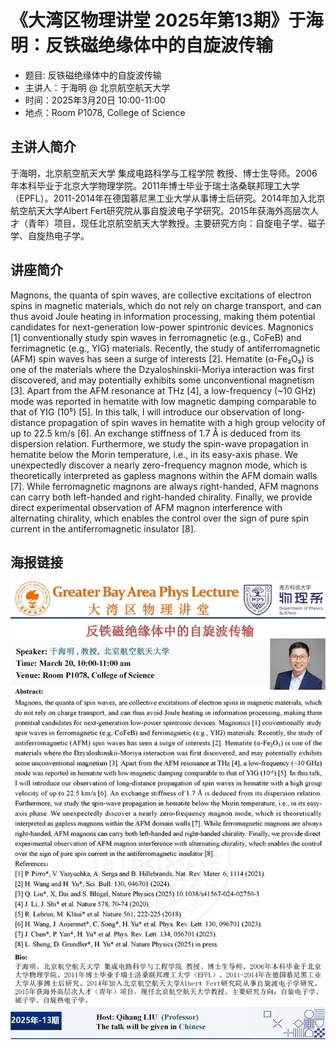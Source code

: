 # 《大湾区物理讲堂 2025年第13期》于海明：反铁磁绝缘体中的自旋波传输

* 题目: 反铁磁绝缘体中的自旋波传输
* 主讲人：于海明 @ 北京航空航天大学
* 时间：2025年3月20日 10:00-11:00
* 地点：Room P1078, College of Science

## 主讲人简介
于海明，北京航空航天大学 集成电路科学与工程学院 教授、博士生导师。2006年本科毕业于北京大学物理学院。2011年博士毕业于瑞士洛桑联邦理工大学（EPFL）。2011-2014年在德国慕尼黑工业大学从事博士后研究。2014年加入北京航空航天大学Albert Fert研究院从事自旋波电子学研究。2015年获海外高层次人才（青年）项目，现任北京航空航天大学教授。主要研究方向：自旋电子学、磁子学、自旋热电子学。

## 讲座简介
Magnons, the quanta of spin waves, are collective excitations of electron spins in magnetic materials, which do not rely on charge transport, and can thus avoid Joule heating in information processing, making them potential candidates for next-generation low-power spintronic devices. Magnonics [1] conventionally study spin waves in ferromagnetic (e.g., CoFeB) and ferrimagnetic (e.g., YIG) materials. Recently, the study of antiferromagnetic (AFM) spin waves has seen a surge of interests [2]. Hematite (α-Fe₂O₃) is one of the materials where the Dzyaloshinskii-Moriya interaction was first discovered, and may potentially exhibits some unconventional magnetism [3]. Apart from the AFM resonance at THz [4], a low-frequency (~10 GHz) mode was reported in hematite with low magnetic damping comparable to that of YIG (10⁵) [5]. In this talk, I will introduce our observation of long-distance propagation of spin waves in hematite with a high group velocity of up to 22.5 km/s [6]. An exchange stiffness of 1.7 Å is deduced from its dispersion relation. Furthermore, we study the spin-wave propagation in hematite below the Morin temperature, i.e., in its easy-axis phase. We unexpectedly discover a nearly zero-frequency magnon mode, which is theoretically interpreted as gapless magnons within the AFM domain walls [7]. While ferromagnetic magnons are always right-handed, AFM magnons can carry both left-handed and right-handed chirality. Finally, we provide direct experimental observation of AFM magnon interference with alternating chirality, which enables the control over the sign of pure spin current in the antiferromagnetic insulator [8].

## 海报链接
![](./2025-03-20T10-00-00_于海明.jpg)